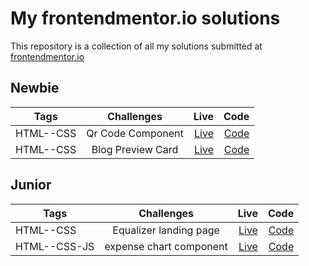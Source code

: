 # My frontendmentor.io solutions

This repository is a collection of all my solutions submitted at [frontendmentor.io](https://www.frontendmentor.io/home)

## Newbie

| Tags      |    Challenges     |                                                  Live |                                                                                Code |
| --------- | :---------------: | ----------------------------------------------------: | ----------------------------------------------------------------------------------: |
| HTML--CSS | Qr Code Component | [Live](https://qr-code-component-lp.netlify.app/) | [Code](https://github.com/Lokesh8055/frontendmentor.io/tree/main/qr-code-component) |
| HTML--CSS | Blog Preview Card |          [Live](https://blog-preview-lp.netlify.app/) | [Code](https://github.com/Lokesh8055/frontendmentor.io/tree/main/blog-preview-card) |

## Junior

| Tags         |       Challenges        |                                              Live |                                                                                      Code |
| ------------ | :---------------------: | ------------------------------------------------: | ----------------------------------------------------------------------------------------: |
| HTML--CSS    | Equalizer landing page  | [Live](https://equalizer-landing-lp.netlify.app/) |  [Code](https://github.com/Lokesh8055/frontendmentor.io/tree/main/equalizer-landing-page) |
| HTML--CSS-JS | expense chart component |     [Live](https://expense-chart-lp.netlify.app/) | [Code](https://github.com/Lokesh8055/frontendmentor.io/tree/main/expense-chart-challenge) |
